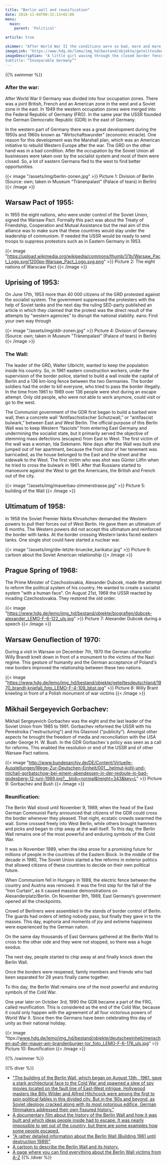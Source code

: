 ```yaml
---
title: "Berlin wall and reunification"
date: 2018-11-04T00:31:13+02:00
menu:
  main:
    parent: 'Political'

article: true

skimmer: "After World War II the conditions were so bad, more and more people fled to the West. To prevent them from running away, the GDR built a wall in 1961,  ironically named “antifascist bulwark”. Soldiers had the order to kill anyone who tried to cross the border. In 1989 the border opened and one year later the reunification of both Germanies was celebrated."
imageLink: "https://www.hdg.de/lemo/img_hd/bestand/objekte/geteiltesdeutschland/geteiltes-deutschland_plakat_1993-07-620.jpg"
imageDescription: "A little girl waving through the closed border fence/wall to her relatives. Title: “We stay together.”
Subtitle: “Inseparable Germany”"
---
```


{{% swimmer %}}
### After the war:

After World War II Germany was divided into four occupation zones. There was a joint British, French and an American zone in the west and a Soviet zone in the east. In 1949 the western occupation zones were merged into the Federal Republic of Germany (FRG). In the same year the USSR founded the German Democratic Republic (GDR) in the east of Germany.

In the western part of Germany there was a great development during the 1950s and 1960s known as &quot;Wirtschaftswunder&quot; (economic miracle). One reason for this development was the Marshall plan, which was an American initiative to rebuild Western Europe after the war. The GRD on the other hand was in a bad condition. After the occupation by the Soviet Union all businesses were taken over by the socialist system and most of them were closed. So, a lot of eastern Germans fled to the west to find better opportunities.

{{< image "/assets/img/berlin-zonen.jpg" >}}
Picture 1: Division of Berlin (Source: own; taken in Museum “Tränenpalast” (Palace of tears) in Berlin)
{{< /image >}}

## Warsaw Pact of 1955:

In 1955 the eight nations, who were under control of the Soviet Union, signed the Warsaw Pact. Formally this pact was about the Treaty of Friendship, Cooperation and Mutual Assistance but the real aim of this alliance was to make sure that these countries would stay under the leadership of communism. If needed the USSR would be ready to send troops to suppress protestors such as in Eastern Germany in 1953.

{{< image "https://upload.wikimedia.org/wikipedia/commons/thumb/1/1b/Warsaw_Pact_Logo.svg/1200px-Warsaw_Pact_Logo.svg.png" >}}
Picture 2: The eight nations of Warscaw Pact
{{< /image >}}

## Uprising of 1953:

On June 17th, 1953 more than 40 000 citizens of the GRD protested against the socialist system. The government suppressed the protesters with the help of Soviet tanks and the next day the ruling SED-party published an article in which they claimed that the protest was the direct result of the attempts by "western agencies" to disrupt the national stability.
eans:
Find your own way through 

{{< image "/assets/img/ddr-zonen.jpg" >}}
Picture 4: Division of Germany (Source: own; taken in Museum "Tränenpalast" (Palace of tears) in Berlin)
{{< /image >}}

### The Wall:

The leader of the GRD, Walter Ulbricht, wanted to keep the population inside his country. So, in 1961 eastern construction workers, under the supervision of the border police, started to build a wall inside the capital of Berlin and a 136 km-long fence between the two Germanies. The border soldiers had the order to kill everyone, who tried to pass the border illegally. In the time from 1961 to 1989 over 136 people were shot during an escape attempt. Only old people, who were not able to work anymore, could visit or go to the west.

The Communist government of the GDR first began to build a barbed wire wall, then a concrete wall “Antifaschistischer Schutzwall,” or “antifascist bulwark,” between East and West Berlin. The official purpose of this Berlin Wall was to keep Western “fascists” from entering East Germany and undermining the socialist state, but it primarily served the objective of stemming mass defections (escapes) from East to West. The first victim of the wall was a woman, Ida Siekmann. Nine days after the Wall was built she jumped out of her apartment, because the front door of her tenement was barricaded, as the house belonged to the East and the street and the sidewalk to the West. The first victim who was shot was Günter Litfin when he tried to cross the bulwark in 1961. After that Russians started to manoeuvre against the West to get the Americans, the British and French out of the city.


{{< image "/assets/img/mauerbau-zimmerstrasse.jpg" >}}
Picture 5: building of the Wall
{{< /image >}}

## Ultimatum of 1958:

In 1958 the Soviet Premier Nikita Khrushchev demanded the Western powers to pull their forces out of West Berlin. He gave them an ultimatum of 6 months. The Western powers did not accept this ultimatum and reinforced the border with tanks. At the border crossing Western tanks faced eastern tanks. One single shot could have started a nuclear war.

{{< image "/assets/img/die-letzte-bruecke_karikatur.jpg" >}}
Picture 6: cartoon about the Soviet American relationship
{{< /image >}}

## Prague Spring of 1968:

The Prime Minister of Czechoslovakia, Alexander Dubcek, made the attempt to reform the political system of his country. He wanted to create a socialist system "with a human face". On August 21st, 1968 the USSR reacted by invading Czechoslovakia. They restored the old order.

{{< image "https://www.hdg.de/lemo/img_hd/bestand/objekte/biografien/dubcek-alexander_LEMO-F-6-122_uls.jpg" >}}
Picture 7: Alexander Dubcek during a speech
{{< /image >}}

## Warsaw Genuflection of 1970:

During a visit in Warsaw on December 7th, 1970 the German chancellor Willy Brandt knelt down in front of a monument to the victims of the Nazi regime. This gesture of humanity and the German acceptance of Poland‘s new borders improved the relationship between these two nations.

{{< image "https://www.hdg.de/lemo/img_hd/bestand/objekte/geteiltesdeutschland/1970_brandt-kniefall_foto_LEMO-F-4-109_bbst.jpg" >}}
Picture 8: Willy Brant kneeling in front of a Polish monument of war victims
{{< /image >}}

## Mikhail Sergeyevich Gorbachev:

Mikhail Sergeyevich Gorbachev was the eight and the last leader of the Soviet Union from 1985 to 1991. Gorbachev reformed the USSR with his Perestroika ("restructuring") and his Glasnost ("publicity"). Amongst other aspects he brought the freedom of media and reconciliation with the USA under George H. W. Bush. In the GDR Gorbachev`s policy was seen as a call for reforms. This enabled the resolution or end of the USSR and of other Warsaw Pact nations.


{{< image "http://www.bundesarchiv.de/DE/Content/Virtuelle-Ausstellungen/Wege-Zur-Deutschen-Einheit/001__helmut-kohl-und-michail-gorbatschow-bei-einem-abendessen-in-der-redoute-in-bad-godesberg-12-juni-1989.jpg?__blob=normal&height=343&key=L" >}}
Picture 9: Gorbachev and Bush
{{< /image >}}

### Reunification:

The Berlin Wall stood until November 9, 1989, when the head of the East German Communist Party announced that citizens of the GDR could cross the border whenever they pleased. That night, ecstatic crowds swarmed the wall. Some crossed freely into West Berlin, while others brought hammers and picks and began to chip away at the wall itself. To this day, the Berlin Wall remains one of the most powerful and enduring symbols of the Cold War.

It was in November 1989, when the idea arose for a promising future for millions of people in the countries of the Eastern Block. In the middle of the decade in 1980, The Soviet Union started a few reforms in exterior politics that allowed citizens of these countries to decide on their own political future.

When Communism fell in Hungary in 1989, the electric fence between the country and Austria was removed. It was the first step for the fall of the “Iron Curtain”, as it caused massive demonstrations on Alexanderplatz/Berlin. On November 9th, 1989, East Germany’s government opened all the checkpoints.

Crowd of Berliners were assembled in the stands of border control of Berlin. The guards had orders of letting nobody pass, but finally they gave in to the masses. This day, euphoria and moments of joy and extreme happiness were experienced by the German nation.

On the same day thousands of East Germans gathered at the Berlin Wall to cross to the other side and they were not stopped, so there was a huge exodus.

The next day, people started to chip away at and finally knock down the Berlin Wall.

Once the borders were reopened, family members and friends who had been separated for 28 years finally came together.

To this day, the Berlin Wall remains one of the most powerful and enduring symbols of the Cold War.

One year later on October 3rd, 1990 the GDR became a part of the FRG, called reunification. This is considered as the end of the Cold War, because it could only happen with the agreement of all four victorious powers of World War II. Since then the Germans have been celebrating this day of unity as their national holiday.


{{< image "ttps://www.hdg.de/lemo/img_hd/bestand/objekte/deutscheeinheit/menschen-auf-der-mauer-am-brandenburger-tor_foto_LEMO-F-6-176_uls.jpg" >}}
Picture 10: Reunification
{{< /image >}}

{{% /swimmer %}}

{{% diver %}}
- ["The building of the Berlin Wall, which began on August 13th , 1961, gave a stark architectural face to the Cold War and spawned a slew of spy movies located on the fault line of East-West intrigue. Hollywood masters like Billy Wilder and Alfred Hitchcock were among the first to spin political fables in this divided city. But in the ’80s and beyond, as Soviet ideology cracked along with its most notorious edifice, German filmmakers addressed their own fissured history."](http://entertainment.time.com/2011/08/11/top-10-berlin-wall-movies/slide/introduction/)
- [A documentary film about the history of the Berlin Wall and how it was built and which ideas people inside had to escape. It was nearly impossible to get out of the country, but there are some examples how some people escaped.](https://www.youtube.com/watch?v=QwOfphFsUwM)
- ["A rather detailed information about the Berlin Wall (Building 1961 until destruction 1989)"](https://www.youtube.com/watch?v=W7YE-N448fg)
- [A cartoon to describe the Berlin Wall and its history.](https://www.youtube.com/watch?v=W7YE-N448fg)
- [A page where you can find everything about the Berlin Wall victims from A-Z](https://www.youtube.com/watch?v=W7YE-N448fg)
{{% /diver %}}

